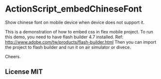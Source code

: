 # ActionScript_embedChineseFont 

Show chinese font on mobile device when device does not support it.

This is a demonstration of how to embed css in flex mobile project. 
To run this demo, you need to have flash builder 4.7 installed. 
Ref: http://www.adobe.com/tw/products/flash-builder.html
Then you can import the project to flash builder and run it on air simulator or divece.

Cheers.

## License MIT